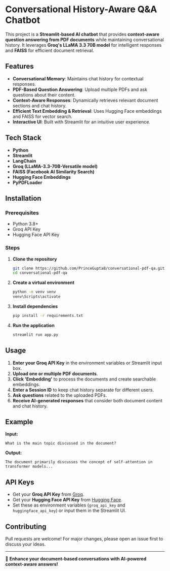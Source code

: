 # Conversational History-Aware Q&A Chatbot

This project is a **Streamlit-based AI chatbot** that provides **context-aware question answering from PDF documents** while maintaining conversational history. It leverages **Groq's LLaMA 3.3 70B model** for intelligent responses and **FAISS** for efficient document retrieval.

## Features

- **Conversational Memory**: Maintains chat history for contextual responses.
- **PDF-Based Question Answering**: Upload multiple PDFs and ask questions about their content.
- **Context-Aware Responses**: Dynamically retrieves relevant document sections and chat history.
- **Efficient Text Embedding & Retrieval**: Uses Hugging Face embeddings and FAISS for vector search.
- **Interactive UI**: Built with Streamlit for an intuitive user experience.

## Tech Stack

- **Python**
- **Streamlit**
- **LangChain**
- **Groq (LLaMA-3.3-70B-Versatile model)**
- **FAISS (Facebook AI Similarity Search)**
- **Hugging Face Embeddings**
- **PyPDFLoader**

## Installation

### Prerequisites

- Python 3.8+
- Groq API Key
- Hugging Face API Key

### Steps

1. **Clone the repository**
   ```bash
   git clone https://github.com/PrinceGupta8/conversational-pdf-qa.git
   cd conversational-pdf-qa
   ```
2. **Create a virtual environment** 
   ```bash
   python -m venv venv
   venv\Scripts\activate
   ```
3. **Install dependencies**
   ```bash
   pip install -r requirements.txt
   ```
4. **Run the application**
   ```bash
   streamlit run app.py
   ```

## Usage

1. **Enter your Groq API Key** in the environment variables or Streamlit input box.
2. **Upload one or multiple PDF documents**.
3. **Click 'Embedding'** to process the documents and create searchable embeddings.
4. **Enter a Session ID** to keep chat history separate for different users.
5. **Ask questions** related to the uploaded PDFs.
6. **Receive AI-generated responses** that consider both document content and chat history.

## Example

**Input:**

```
What is the main topic discussed in the document?
```

**Output:**

```
The document primarily discusses the concept of self-attention in transformer models...
```

## API Keys

- Get your **Groq API Key** from [Groq](https://groq.com/).
- Get your **Hugging Face API Key** from [Hugging Face](https://huggingface.co/).
- Set these as environment variables (`groq_api_key` and `huggingface_api_key`) or input them in the Streamlit UI.

## Contributing

Pull requests are welcome! For major changes, please open an issue first to discuss your ideas.

---

🚀 **Enhance your document-based conversations with AI-powered context-aware answers!**

